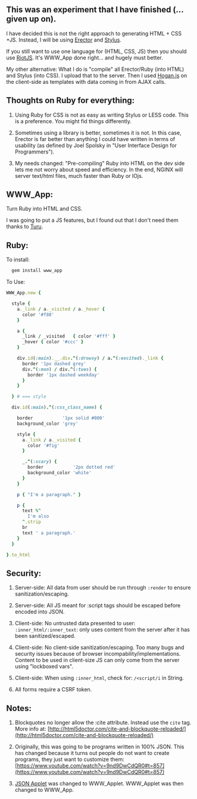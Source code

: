 
This was an experiment that I have finished (... given up on).
-----------------------
I have decided this is not the right approach to generating HTML + CSS +JS.
Instead, I will be using [Erector](http://erector.github.io/) and [Stylus](http://stylus-lang.com/).

If you still want to use one language for (HTML, CSS, JS) then you should
use [RiotJS](https://muut.com/riotjs/). It's WWW\_App done right... and hugely
must better.

My other alternative:
What I do is "compile" all Erector/Ruby (into HTML) and Stylus (into CSS).
I upload that to the server.
Then I used [Hogan.js](http://twitter.github.io/hogan.js/) on the client-side as
templates with data coming in from AJAX calls.

Thoughts on Ruby for everything:
--------------------------------
1) Using Ruby for CSS is not as easy as writing Stylus or LESS code.
This is a preference. You might fid things differently.

2) Sometimes using a library is better, sometimes it is not.
In this case, Erector is far better than anything I could have written
in terms of usability (as defined by Joel Spolsky in "User Interface Design
    for Programmers").

3) My needs changed: "Pre-compiling" Ruby into HTML on the dev side
lets me not worry about speed and efficiency. In the end, NGINX will
server text/html files, much faster than Ruby or IOjs.

WWW\_App:
---------

Turn Ruby into HTML and CSS.

I was going to put a JS features,
  but I found out that I don't need them
  thanks to [Turu](https://github.com/da99/turu).

Ruby:
--------------

To install:

```ruby
  gem install www_app
```

To Use:

```ruby
WWW_App.new {

  style {
    a._link / a._visited / a._hover { 
      color '#f88'
    }

    a {
      _link / _visited   { color '#fff' }
      _hover { color '#ccc' }
    }

    div.id(:main).__.div.^(:drowsy) / a.^(:excited)._link {
      border '1px dashed grey'
      div.^(:mon) / div.^(:tues) {
        border '1px dashed weekday'
      }
    }

  } # === style

  div.id(:main).^(:css_class_name) {

    border           '1px solid #000'
    background_color 'grey'

    style {
      a._link / a._visited {
        color '#fig'
      }

      _.^(:scary) {
        border           '2px dotted red'
        background_color 'white'
      }
    }

    p { "I'm a paragraph." }

    p {
      text %^
        I'm also
      ^.strip
      br
      text ' a paragraph.'
    }
  }

}.to_html
```

Security:
-----------

1) Server-side: All data from user should be run through `:render` to
ensure sanitization/escaping.

2) Server-side: All JS meant for :script tags should be escaped before encoded into JSON.

3) Client-side: No untrusted data presented to user: `:inner_html/:inner_text`:
only uses content from the server after it has been sanitized/escaped.

4) Client-side: No client-side sanitization/escaping. Too many bugs and security issues
because of browser incompability/implementations. Content
to be used in client-size JS can only come from the server using "lockboxed vars".

5) Client-side: When using `:inner_html`, check for: `/<script/i` in String.

6) All forms require a CSRF token.


Notes:
-------

1) Blockquotes no longer allow the :cite attribute. Instead use the `cite` tag.
More info at:  [http://html5doctor.com/cite-and-blockquote-reloaded/](http://html5doctor.com/cite-and-blockquote-reloaded/)

2) Originally, this was going to be programs written in 100% JSON. This has changed
because it turns out people do not want to create programs, they just want to customize them:
[https://www.youtube.com/watch?v=9nd9DwCdQR0#t=857](https://www.youtube.com/watch?v=9nd9DwCdQR0#t=857)

3) [JSON Applet](http://github.com/da99/json_applet) was changed to WWW\_Applet. WWW\_Applet was then changed to WWW\_App.




